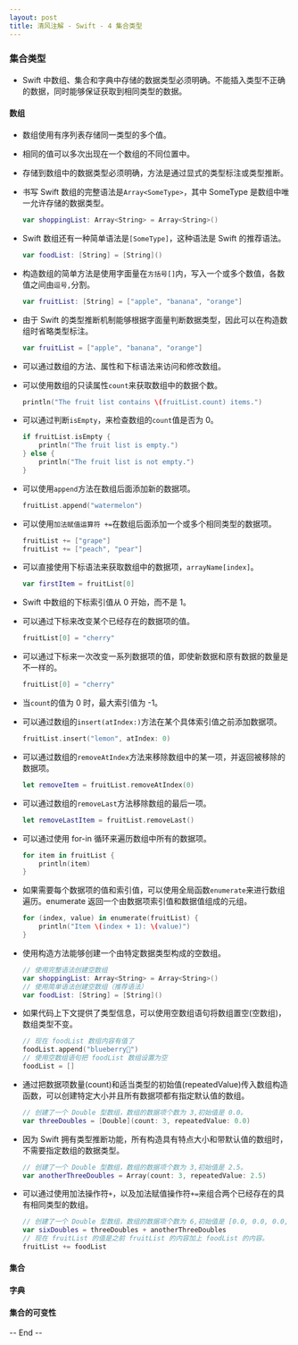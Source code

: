 ```yaml
---
layout: post
title: 清风注解 - Swift - 4 集合类型
---
```



### 集合类型
* Swift 中数组、集合和字典中存储的数据类型必须明确。不能插入类型不正确的数据，同时能够保证获取到相同类型的数据。

#### 数组
* 数组使用有序列表存储同一类型的多个值。
* 相同的值可以多次出现在一个数组的不同位置中。
* 存储到数组中的数据类型必须明确，方法是通过显式的类型标注或类型推断。
* 书写 Swift 数组的完整语法是`Array<SomeType>`，其中 SomeType 是数组中唯一允许存储的数据类型。

	``` Swift
	var shoppingList: Array<String> = Array<String>()
	```
* Swift 数组还有一种简单语法是`[SomeType]`，这种语法是 Swift 的推荐语法。

	``` Swift
	var foodList: [String] = [String]()
	```
* 构造数组的简单方法是使用字面量在`方括号[]`内，写入一个或多个数值，各数值之间由`逗号,`分割。

	``` Swift
	var fruitList: [String] = ["apple", "banana", "orange"]
	```
* 由于 Swift 的类型推断机制能够根据字面量判断数据类型，因此可以在构造数组时省略类型标注。

	``` Swift
	var fruitList = ["apple", "banana", "orange"]
	```
* 可以通过数组的方法、属性和下标语法来访问和修改数组。
* 可以使用数组的只读属性`count`来获取数组中的数据个数。

	``` Swift
	println("The fruit list contains \(fruitList.count) items.")
	```
* 可以通过判断`isEmpty`，来检查数组的`count`值是否为 0。

	``` Swift
	if fruitList.isEmpty {
		println("The fruit list is empty.")
	} else {
		println("The fruit list is not empty.")
	}
	```
* 可以使用`append`方法在数组后面添加新的数据项。

	``` Swift
	fruitList.append("watermelon")
	```
* 可以使用`加法赋值运算符 +=`在数组后面添加一个或多个相同类型的数据项。

	``` Swift
	fruitList += ["grape"]
	fruitList += ["peach", "pear"]
	```
* 可以直接使用下标语法来获取数组中的数据项，`arrayName[index]`。

	``` Swift
	var firstItem = fruitList[0]
	```
* Swift 中数组的下标索引值从 0 开始，而不是 1。
* 可以通过下标来改变某个已经存在的数据项的值。

	``` Swift
	fruitList[0] = "cherry"
	```
* 可以通过下标来一次改变一系列数据项的值，即使新数据和原有数据的数量是不一样的。

	``` Swift
	fruitList[0] = "cherry"
	```

* 当`count`的值为 0 时，最大索引值为 -1。
* 可以通过数组的`insert(atIndex:)`方法在某个具体索引值之前添加数据项。

	``` Swift
	fruitList.insert("lemon", atIndex: 0)
	```
* 可以通过数组的`removeAtIndex`方法来移除数组中的某一项，并返回被移除的数据项。

	``` Swift
	let removeItem = fruitList.removeAtIndex(0)
	```
* 可以通过数组的`removeLast`方法移除数组的最后一项。

	``` Swift
	let removeLastItem = fruitList.removeLast()
	```
* 可以通过使用 for-in 循环来遍历数组中所有的数据项。

	``` Swift
	for item in fruitList {
		println(item)
	}
	```
* 如果需要每个数据项的值和索引值，可以使用全局函数`enumerate`来进行数组遍历。enumerate 返回一个由数据项索引值和数据值组成的元组。

	``` Swift
	for (index, value) in enumerate(fruitList) {
		println("Item \(index + 1): \(value)")
	}
	```
* 使用构造方法能够创建一个由特定数据类型构成的空数组。

	``` Swift
	// 使用完整语法创建空数组
	var shoppingList: Array<String> = Array<String>()
	// 使用简单语法创建空数组（推荐语法）
	var foodList: [String] = [String]()
	```
* 如果代码上下文提供了类型信息，可以使用空数组语句将数组置空(空数组)，数组类型不变。

	``` Swift
	// 现在 foodList 数组内容有值了
	foodList.append("blueberry")
	// 使用空数组语句把 foodList 数组设置为空
	foodList = []
	```
* 通过把数据项数量(count)和适当类型的初始值(repeatedValue)传入数组构造函数，可以创建特定大小并且所有数据项都有指定默认值的数组。

	``` Swift
	// 创建了一个 Double 型数组，数组的数据项个数为 3,初始值是 0.0。
	var threeDoubles = [Double](count: 3, repeatedValue: 0.0)
	```
* 因为 Swift 拥有类型推断功能，所有构造具有特点大小和带默认值的数组时，不需要指定数组的数据类型。

	``` Swift
	// 创建了一个 Double 型数组，数组的数据项个数为 3,初始值是 2.5。
	var anotherThreeDoubles = Array(count: 3, repeatedValue: 2.5)
	```
* 可以通过使用加法操作符`+`，以及加法赋值操作符`+=`来组合两个已经存在的具有相同类型的数组。

	``` Swift
	// 创建了一个 Double 型数组，数组的数据项个数为 6,初始值是 [0.0, 0.0, 0.0, 2.5, 2.5, 2.5]。
	var sixDoubles = threeDoubles + anotherThreeDoubles
	// 现在 fruitList 的值是之前 fruitList 的内容加上 foodList 的内容。
	fruitList += foodList
	```

#### 集合

#### 字典


#### 集合的可变性



-- End --
